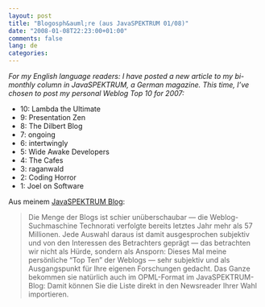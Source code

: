 ```yaml
---
layout: post
title: "Blogosph&auml;re (aus JavaSPEKTRUM 01/08)"
date: "2008-01-08T22:23:00+01:00"
comments: false
lang: de
categories: 
---
```


<p><em>For my English language readers: I have posted a new article to my bi-monthly column in JavaSPEKTRUM, a German magazine. This time, I&#8217;ve chosen to post my personal Weblog Top 10 for 2007:</em></p>

<ul>
<li>10: Lambda the Ultimate</li>
<li>9: Presentation Zen</li>
<li>8: The Dilbert Blog</li>
<li>7: ongoing</li>
<li>6: intertwingly</li>
<li>5: Wide Awake Developers</li>
<li>4: The Cafes</li>
<li>3: raganwald</li>
<li>2: Coding Horror</li>
<li>1: Joel on Software</li>
</ul>

<p></p>

<p>Aus meinem <a href="http://www.sigs.de/blog/js/?p=34">JavaSPEKTRUM Blog</a>:</p>

<blockquote>
<p>Die Menge der Blogs ist schier unüberschaubar — die Weblog-Suchmaschine Technorati verfolgte bereits letztes Jahr mehr als 57 Millionen. Jede Auswahl daraus ist damit ausgesprochen subjektiv und von den Interessen des Betrachters geprägt — das betrachten wir nicht als Hürde, sondern als Ansporn: Dieses Mal meine persönliche “Top Ten” der Weblogs — sehr subjektiv und als Ausgangspunkt für Ihre eigenen Forschungen gedacht. Das Ganze bekommen sie natürlich auch im OPML-Format im JavaSPEKTRUM-Blog: Damit können Sie die Liste direkt in den Newsreader Ihrer Wahl importieren.</p>
</blockquote>


